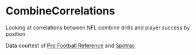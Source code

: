 # CombineCorrelations
Looking at correlations between NFL combine drills and player success by position

Data courtest of [Pro Football Reference](https://www.pro-football-reference.com/) and [Spotrac](https://www.spotrac.com/)
